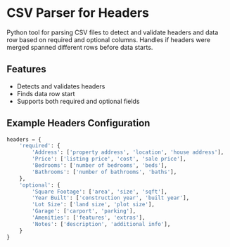 # CSV Parser for Headers

Python tool for parsing CSV files to detect and validate headers and data row based on required and optional columns. Handles if headers were merged spanned different rows before data starts.

## Features
- Detects and validates headers 
- Finds data row start
- Supports both required and optional fields

## Example Headers Configuration
```python
headers = {
    'required': {
        'Address': ['property address', 'location', 'house address'],
        'Price': ['listing price', 'cost', 'sale price'],
        'Bedrooms': ['number of bedrooms', 'beds'],
        'Bathrooms': ['number of bathrooms', 'baths'],
    },
    'optional': {
        'Square Footage': ['area', 'size', 'sqft'],
        'Year Built': ['construction year', 'built year'],
        'Lot Size': ['land size', 'plot size'],
        'Garage': ['carport', 'parking'],
        'Amenities': ['features', 'extras'],
        'Notes': ['description', 'additional info'],
    }
}
